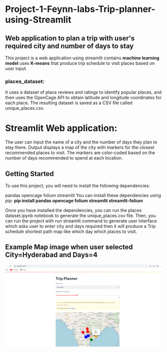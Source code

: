 # Project-1-Feynn-labs-Trip-planner-using-Streamlit

## Web application to plan a trip with user's required city and number of days to stay
This project is a web application using streamlit contains **machine learning model** uses **K-means** that produce trip schedule to visit places based on user input. 

### places_dataset:
It uses a dataset of place reviews and ratings to identify popular places, and then uses the OpenCage API to obtain latitude and longitude coordinates for each place. The resulting dataset is saved as a CSV file called unique_places.csv.

# Streamlit Web application:
The user can input the name of a city and the number of days they plan to stay there. Output displays a map of the city with markers for the closest recommended places to visit. The markers are color-coded based on the number of days recommended to spend at each location.

## Getting Started
To use this project, you will need to install the following dependencies:

pandas
opencage
folium
streamlit
You can install these dependencies using pip:
**pip install pandas opencage folium streamlit streamlit-folium**

Once you have installed the dependencies, you can run the places dataset.ipynb notebook to generate the unique_places.csv file. Then, you can run the project with run streamlit command to generate user interface which asks user to enter city and days required  then it will produce a Trip schedule shortest path map like which day which places to visit.


## Example Map image when user selected City=Hyderabad and Days=4
![example image](stream.png "Trip Planner Image")
